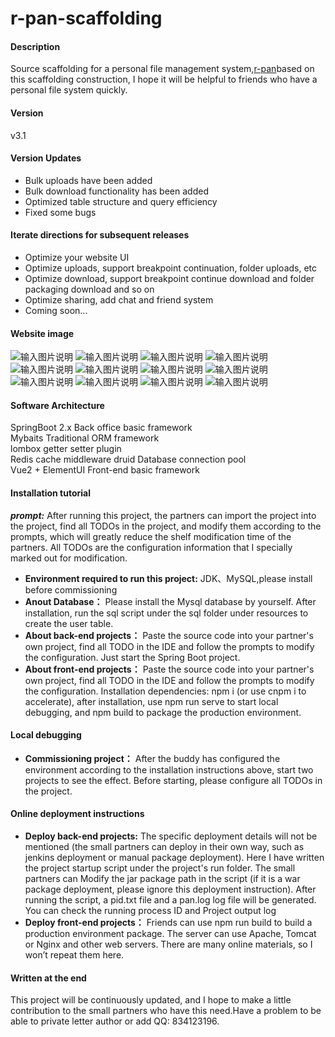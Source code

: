 # r-pan-scaffolding

#### Description
Source scaffolding for a personal file management system,[r-pan](https://pan.rubinchu.com)based on this scaffolding construction, I hope it will be helpful to friends who have a personal file system quickly.

#### Version 
v3.1

#### Version Updates
* Bulk uploads have been added
* Bulk download functionality has been added
* Optimized table structure and query efficiency
* Fixed some bugs

#### Iterate directions for subsequent releases
* Optimize your website UI
* Optimize uploads, support breakpoint continuation, folder uploads, etc
* Optimize download, support breakpoint continue download and folder packaging download and so on
* Optimize sharing, add chat and friend system
* Coming soon...

#### Website image
![输入图片说明](https://images.gitee.com/uploads/images/2020/0705/210618_7ae41201_1506368.png "WX20200705-204847@2x.png")
![输入图片说明](https://images.gitee.com/uploads/images/2020/0705/210628_247662dd_1506368.png "WX20200705-204906@2x.png")
![输入图片说明](https://images.gitee.com/uploads/images/2020/0705/210753_589c72c7_1506368.png "WX20200705-204925@2x.png")
![输入图片说明](https://images.gitee.com/uploads/images/2021/0415/183751_d5e53ee7_1506368.png "index.png")
![输入图片说明](https://images.gitee.com/uploads/images/2021/0415/183815_48336970_1506368.png "upload.png")
![输入图片说明](https://images.gitee.com/uploads/images/2021/0415/183913_a617ed19_1506368.png "recycle.png")
![输入图片说明](https://images.gitee.com/uploads/images/2021/0415/183939_28ea83e3_1506368.png "create-share.png")
![输入图片说明](https://images.gitee.com/uploads/images/2021/0415/183951_b2bf6f2b_1506368.png "create-share-success.png")
![输入图片说明](https://images.gitee.com/uploads/images/2021/0415/184010_f2e3a06c_1506368.png "share-list.png")
![输入图片说明](https://images.gitee.com/uploads/images/2021/0415/184031_9b1add15_1506368.png "share-code.png")
![输入图片说明](https://images.gitee.com/uploads/images/2021/0415/184042_800e098f_1506368.png "share-front.png")
![输入图片说明](https://images.gitee.com/uploads/images/2021/0415/184055_a0ee67f8_1506368.png "share-expire.png")

#### Software Architecture

SpringBoot 2.x Back office basic framework  
Mybaits Traditional ORM framework  
lombox getter setter plugin  
Redis cache middleware
druid Database connection pool    
Vue2 + ElementUI Front-end basic framework  

#### Installation tutorial

 **_prompt:_** After running this project, the partners can import the project into the project, find all TODOs in the project, and modify them according to the prompts, which will greatly reduce the shelf modification time of the partners. All TODOs are the configuration information that I specially marked out for modification.
*  **Environment required to run this project:** JDK、MySQL,please install before commissioning  
*  **Anout Database：** Please install the Mysql database by yourself. After installation, run the sql script under the sql folder under resources to create the user table.
*  **About back-end projects：** Paste the source code into your partner's own project, find all TODO in the IDE and follow the prompts to modify the configuration. Just start the Spring Boot project.
*  **About front-end projects：** Paste the source code into your partner's own project, find all TODO in the IDE and follow the prompts to modify the configuration. Installation dependencies: npm i (or use cnpm i to accelerate), after installation, use npm run serve to start local debugging, and npm build to package the production environment.

#### Local debugging

*   **Commissioning project：** After the buddy has configured the environment according to the installation instructions above, start two projects to see the effect. Before starting, please configure all TODOs in the project.

#### Online deployment instructions

*   **Deploy back-end projects:** The specific deployment details will not be mentioned (the small partners can deploy in their own way, such as jenkins deployment or manual package deployment). Here I have written the project startup script under the project's run folder. The small partners can Modify the jar package path in the script (if it is a war package deployment, please ignore this deployment instruction). After running the script, a pid.txt file and a pan.log log file will be generated. You can check the running process ID and Project output log
*   **Deploy front-end projects：** Friends can use npm run build to build a production environment package. The server can use Apache, Tomcat or Nginx and other web servers. There are many online materials, so I won’t repeat them here.

#### Written at the end

This project will be continuously updated, and I hope to make a little contribution to the small partners who have this need.Have a problem to be able to private letter author or add QQ: 834123196.